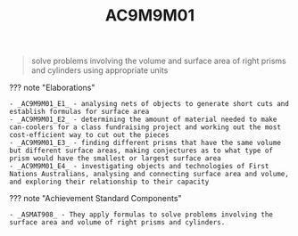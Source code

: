 ﻿---
backlinks:
- title: Learning Areas
  url: /memex/sense/Teaching/Curriculum/v9/v9-learning-areas.html
tags: australian-curriculum
title: AC9M9M01
type: note
---
> solve problems involving the volume and surface area of right prisms and cylinders using appropriate units

??? note "Elaborations"

	- _AC9M9M01_E1_ - analysing nets of objects to generate short cuts and establish formulas for surface area
	- _AC9M9M01_E2_ - determining the amount of material needed to make can-coolers for a class fundraising project and working out the most cost-efficient way to cut out the pieces
	- _AC9M9M01_E3_ - finding different prisms that have the same volume but different surface areas, making conjectures as to what type of prism would have the smallest or largest surface area
	- _AC9M9M01_E4_ - investigating objects and technologies of First Nations Australians, analysing and connecting surface area and volume, and exploring their relationship to their capacity
??? note "Achievement Standard Components"

	- _ASMAT908_ - They apply formulas to solve problems involving the surface area and volume of right prisms and cylinders.